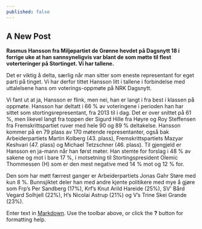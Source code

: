 ```yaml
---
published: false
---
```


## A New Post
**Rasmus Hansson fra Miljøpartiet de Grønne hevdet på Dagsnytt 18 i forrige uke at han sannsyneligvis var blant de som møtte til flest voterteringer på Stortinget. Vi har tallene.**

Det er viktig å delta, særlig når man sitter som eneste representant for eget parti på tinget. Vi har derfor tittet Hansson litt i tallene i forbindelse med uttalelsene hans om voterings-oppmøte på NRK Dagsnytt.  

Vi fant ut at ja, Hansson er flink, men nei, han er langt i fra best i klassen på oppmøte. Hansson har deltatt i 66 % av voteringene i perioden han har sittet som stortingsrepresentant, fra 2013 til i dag. Det er over snittet på 61 %, men likevel langt fra toppen der Sigurd Hille fra Høyre og Roy Steffensen fra Fremskrittspartiet ruver med hele 90 og 89 % deltakelse. Hansson kommer på en 79 plass av 170 møtende representanter, også bak Arbeiderpartiets Martin Kolberg (43. plass), Fremskrittspartiets Mazyar Keshvari (47. plass) og Michael Tetzschner (46. plass). Til gjengjeld er Hansson en ja-mann når han først møter. Han stemte for forslag i 48 % av sakene og mot i bare 17 %, i motsetning til Stortingspresident Olemic Thommessen (H) som er den mest negative med 14 % mot og 12 % for. 

Den som har møtt færrest ganger er Arbeiderpartiets Jonas Gahr Støre med kun 8 %. Bunnsjiktet deler han med andre kjente politikere med mye å gjøre som Frp’s Per Sandberg (17%), Krf’s Knut Arild Hareide (25%), SV' Bård Vegard Solhjell (22%), H’s Nicolai Astrup (21%) og V’s Trine Skei Grande (23%).


Enter text in [Markdown](http://daringfireball.net/projects/markdown/). Use the toolbar above, or click the **?** button for formatting help.
